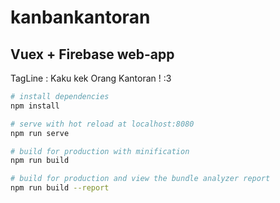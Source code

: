 # kanbankantoran
## Vuex + Firebase web-app

TagLine : Kaku kek Orang Kantoran ! :3

``` bash
# install dependencies
npm install

# serve with hot reload at localhost:8080
npm run serve

# build for production with minification
npm run build

# build for production and view the bundle analyzer report
npm run build --report
```
